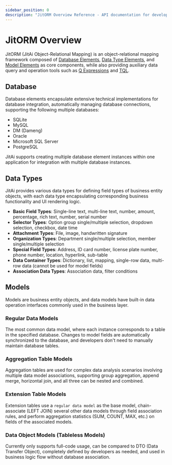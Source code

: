 ```yaml
---
sidebar_position: 0
description: "JitORM Overview Reference - API documentation for developers. Complete specifications, methods, and examples."
---
```


# JitORM Overview
JitORM (JitAi Object-Relational Mapping) is an object-relational mapping framework composed of [Database Elements](/docs/reference/framework/JitORM/database), [Data Type Elements](/docs/reference/framework/JitORM/data-types), and [Model Elements](/docs/reference/framework/JitORM/data-models) as core components, while also providing auxiliary data query and operation tools such as [Q Expressions](/docs/reference/framework/JitORM/q-expressions) and [TQL](/docs/reference/framework/JitORM/TQL).

## Database
Database elements encapsulate extensive technical implementations for database integration, automatically managing database connections, supporting the following multiple databases:
- SQLite
- MySQL
- DM (Dameng)
- Oracle
- Microsoft SQL Server
- PostgreSQL

JitAi supports creating multiple database element instances within one application for integration with multiple database instances.

## Data Types
JitAi provides various data types for defining field types of business entity objects, with each data type encapsulating corresponding business functionality and UI rendering logic.

- **Basic Field Types**: Single-line text, multi-line text, number, amount, percentage, rich text, number, serial number
- **Selector Types**: Option group single/multiple selection, dropdown selection, checkbox, date time
- **Attachment Types**: File, image, handwritten signature
- **Organization Types**: Department single/multiple selection, member single/multiple selection
- **Special Field Types**: Address, ID card number, license plate number, phone number, location, hyperlink, sub-table
- **Data Container Types**: Dictionary, list, mapping, single-row data, multi-row data (cannot be used for model fields)
- **Association Data Types**: Association data, filter conditions

## Models
Models are business entity objects, and data models have built-in data operation interfaces commonly used in the business layer.

### Regular Data Models
The most common data model, where each instance corresponds to a table in the specified database. Changes to model fields are automatically synchronized to the database, and developers don't need to manually maintain database tables.

### Aggregation Table Models
Aggregation tables are used for complex data analysis scenarios involving multiple data model associations, supporting group aggregation, append merge, horizontal join, and all three can be nested and combined.

### Extension Table Models
Extension tables use a `regular data model` as the base model, chain-associate (LEFT JOIN) several other data models through field association rules, and perform aggregation statistics (SUM, COUNT, MAX, etc.) on fields of the associated models.

### Data Object Models (Tableless Models)
Currently only supports full-code usage, can be compared to DTO (Data Transfer Object), completely defined by developers as needed, and used in business logic flow without database association.